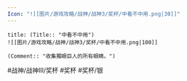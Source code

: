 ```yaml
---
Icon: "![[图片/游戏攻略/战神/战神3/奖杯/中看不中用.png|30]]"
---
```

```ad-common-silver-trophy
title: (Title:: "中看不中用")
![[图片/游戏攻略/战神/战神3/奖杯/中看不中用.png|100]]

(Comment:: "收集獨眼巨人的所有眼睛。")
```

#战神/战神III/奖杯 #奖杯 #奖杯/银
